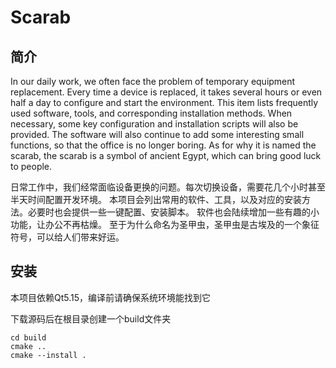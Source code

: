 # Scarab

## 简介

In our daily work, we often face the problem of temporary equipment replacement. Every time a device is replaced, it takes several hours or even half a day to configure and start the environment.
This item lists frequently used software, tools, and corresponding installation methods. When necessary, some key configuration and installation scripts will also be provided.
The software will also continue to add some interesting small functions, so that the office is no longer boring.
As for why it is named the scarab, the scarab is a symbol of ancient Egypt, which can bring good luck to people.

日常工作中，我们经常面临设备更换的问题。每次切换设备，需要花几个小时甚至半天时间配置开发环境。
本项目会列出常用的软件、工具，以及对应的安装方法。必要时也会提供一些一键配置、安装脚本。
软件也会陆续增加一些有趣的小功能，让办公不再枯燥。
至于为什么命名为圣甲虫，圣甲虫是古埃及的一个象征符号，可以给人们带来好运。

## 安装

本项目依赖Qt5.15，编译前请确保系统环境能找到它

下载源码后在根目录创建一个build文件夹

``` shell
cd build
cmake ..
cmake --install .
```

